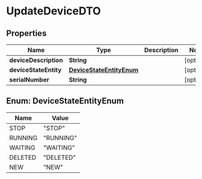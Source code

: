 
# UpdateDeviceDTO

## Properties
Name | Type | Description | Notes
------------ | ------------- | ------------- | -------------
**deviceDescription** | **String** |  |  [optional]
**deviceStateEntity** | [**DeviceStateEntityEnum**](#DeviceStateEntityEnum) |  |  [optional]
**serialNumber** | **String** |  |  [optional]


<a name="DeviceStateEntityEnum"></a>
## Enum: DeviceStateEntityEnum
Name | Value
---- | -----
STOP | &quot;STOP&quot;
RUNNING | &quot;RUNNING&quot;
WAITING | &quot;WAITING&quot;
DELETED | &quot;DELETED&quot;
NEW | &quot;NEW&quot;



